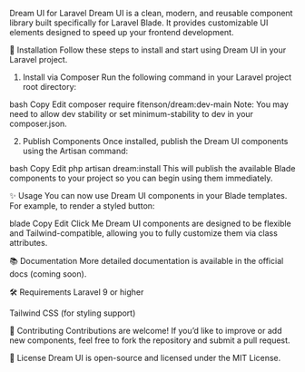 Dream UI for Laravel
Dream UI is a clean, modern, and reusable component library built specifically for Laravel Blade. It provides customizable UI elements designed to speed up your frontend development.

🚀 Installation
Follow these steps to install and start using Dream UI in your Laravel project.

1. Install via Composer
Run the following command in your Laravel project root directory:

bash
Copy
Edit
composer require fitenson/dream:dev-main
Note: You may need to allow dev stability or set minimum-stability to dev in your composer.json.

2. Publish Components
Once installed, publish the Dream UI components using the Artisan command:

bash
Copy
Edit
php artisan dream:install
This will publish the available Blade components to your project so you can begin using them immediately.

✨ Usage
You can now use Dream UI components in your Blade templates. For example, to render a styled button:

blade
Copy
Edit
<x-dream-button class="bg-blue-600 text-white px-4 py-2 rounded">
    Click Me
</x-dream-button>
Dream UI components are designed to be flexible and Tailwind-compatible, allowing you to fully customize them via class attributes.

📚 Documentation
More detailed documentation is available in the official docs (coming soon).

🛠️ Requirements
Laravel 9 or higher

Tailwind CSS (for styling support)

🤝 Contributing
Contributions are welcome! If you’d like to improve or add new components, feel free to fork the repository and submit a pull request.

📄 License
Dream UI is open-source and licensed under the MIT License.

